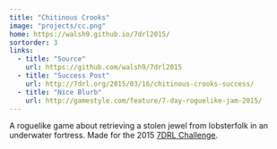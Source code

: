 ```yaml
---
title: "Chitinous Crooks"
image: "projects/cc.png"
home: https://walsh9.github.io/7drl2015/
sortorder: 3
links:
  - title: "Source"
    url: https://github.com/walsh9/7drl2015
  - title: "Success Post"
    url: http://7drl.org/2015/03/16/chitinous-crooks-success/
  - title: "Nice Blurb"
    url: http://gamestyle.com/feature/7-day-roguelike-jam-2015/
---
```


A roguelike game about retrieving a stolen jewel from lobsterfolk in an underwater fortress. 
Made for the 2015 [7DRL Challenge](http://www.roguebasin.com/index.php?title=Seven_Day_Roguelike_Challenge).